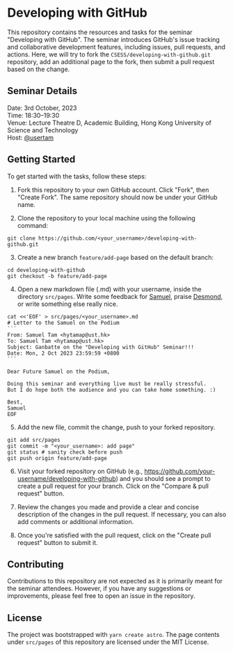 # Developing with GitHub
This repository contains the resources and tasks for the seminar "Developing with GitHub". The seminar introduces GitHub's issue tracking and collaborative development features, including issues, pull requests, and actions. Here, we will try to fork the `CSESS/developing-with-github.git` repository, add an additional page to the fork, then submit a pull request based on the change.

## Seminar Details
Date: 3rd October, 2023  
Time: 18:30–19:30  
Venue: Lecture Theatre D, Academic Building, Hong Kong University of Science and Technology  
Host: [@usertam](https://github.com/usertam)

## Getting Started
To get started with the tasks, follow these steps:
1. Fork this repository to your own GitHub account. Click "Fork", then "Create Fork". The same repository should now be under your GitHub name.

2. Clone the repository to your local machine using the following command:
```
git clone https://github.com/<your_username>/developing-with-github.git
```

3. Create a new branch `feature/add-page` based on the default branch:
```
cd developing-with-github
git checkout -b feature/add-page
```

4. Open a new markdown file (.md) with your username, inside the directory `src/pages`. Write some feedback for [Samuel](https://github.com/usertam), praise [Desmond](https://www.cse.ust.hk/~desmond), or write something else really nice.
~~~
cat <<'EOF' > src/pages/<your_username>.md
# Letter to the Samuel on the Podium
```
From: Samuel Tam <hytamap@ust.hk>
To: Samuel Tam <hytamap@ust.hk>
Subject: Ganbatte on the "Developing with GitHub" Seminar!!!
Date: Mon, 2 Oct 2023 23:59:59 +0800
```

Dear Future Samuel on the Podium,

Doing this seminar and everything live must be really stressful.
But I do hope both the audience and you can take home something. :)

Best,
Samuel
EOF
~~~

5. Add the new file, commit the change, push to your forked repository.
```
git add src/pages
git commit -m "<your_username>: add page"
git status # sanity check before push
git push origin feature/add-page
```

6. Visit your forked repository on GitHub (e.g., https://github.com/your-username/developing-with-github) and you should see a prompt to create a pull request for your branch. Click on the "Compare & pull request" button.

7. Review the changes you made and provide a clear and concise description of the changes in the pull request. If necessary, you can also add comments or additional information.

8. Once you're satisfied with the pull request, click on the "Create pull request" button to submit it.

## Contributing
Contributions to this repository are not expected as it is primarily meant for the seminar attendees. However, if you have any suggestions or improvements, please feel free to open an issue in the repository.

## License
The project was bootstrapped with `yarn create astro`. The page contents under `src/pages` of this repository are licensed under the MIT License.
